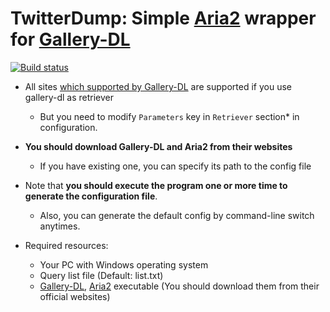 ﻿# TwitterDump: Simple [Aria2](https://github.com/aria2/aria2) wrapper for [Gallery-DL](https://github.com/mikf/gallery-dl)
[![Build status](https://ci.appveyor.com/api/projects/status/gh5po08wfgk6n1ck/branch/master?svg=true)](https://ci.appveyor.com/project/hsheric0210/twitterdump/branch/master)

* All sites [which supported by Gallery-DL](https://github.com/mikf/gallery-dl/blob/master/docs/supportedsites.md) are supported if you use gallery-dl as retriever
  * But you need to modify ```Parameters``` key in ```Retriever``` section* in configuration.

* **You should download Gallery-DL and Aria2 from their websites**
  * If you have existing one, you can specify its path to the config file

* Note that **you should execute the program one or more time to generate the configuration file**.
  * Also, you can generate the default config by command-line switch anytimes.

* Required resources:
  * Your PC with Windows operating system
  * Query list file (Default: list.txt)
  * [Gallery-DL](https://github.com/mikf/gallery-dl/releases), [Aria2](https://github.com/aria2/aria2/releases) executable (You should download them from their official websites)